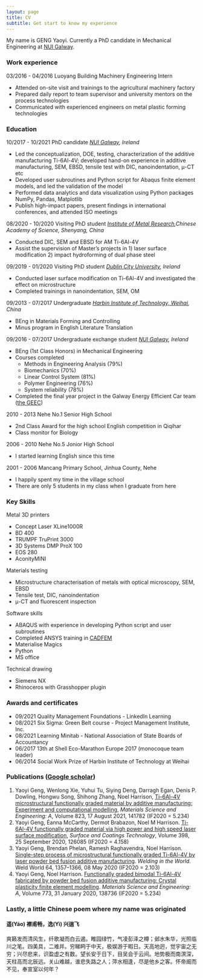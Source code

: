 ```yaml
---
layout: page
title: CV 
subtitle: Get start to know my experience
---
```


My name is GENG Yaoyi. Currently a PhD candidate in Mechanical Engineering at [NUI Galway](http://nuigalway.ie/). 

### Work experience

<!--- Seinor Process Engineerg, Advanced Operations, Stryker (Ireland, Cork) --->
03/2016 - 04/2016	Luoyang Building Machinery 		Engineering Intern 
- Attended on-site visit and trainings to the agricultural machinery factory
- Prepared daily report to team supervisor and university mentors on the process technologies
- Communicated with experienced engineers on metal plastic forming technologies 

### Education

10/2017 - 10/2021	PhD candidate			_[NUI Galway](http://nuigalway.ie/), Ireland_  
- Led the conceptualization, DOE, testing, characterization of the additive manufacturing Ti-6Al-4V; developed hand-on experience in additive manufacturing, SEM, EBSD, tensile test with DIC, nanoindentation, μ-CT etc
- Developed user subroutines and Python script for Abaqus finite element models, and led the validation of the model
- Performed data analytics and data visualization using Python packages NumPy, Pandas, Matplotlib 
- Publish high-impact papers, present findings in international conferences, and attended ISO meetings

08/2020 - 10/2020	Visiting PhD student 			_[Institute of Metal Research](http://english.imr.cas.cn/),Chinese Academy of Science, Shenyang, China_  
- Conducted DIC, SEM and EBSD for AM Ti-6Al-4V
- Assist the supervision of Master’s projects in 1) laser surface modification 2) impact hydroforming of dual phase steel

09/2019 - 01/2020	Visiting PhD student			_[Dublin City University](https://www.dcu.ie/), Ireland_  
- Conducted laser surface modification on Ti-6Al-4V and investigated the effect on microstructure
- Completed trainings in nanoindentation, SEM, OM 

09/2013 - 07/2017	Undergraduate 	_[Harbin Institute of Technology, Weihai](https://www.hitwh.edu.cn/), China_  
- BEng in Materials Forming and Controlling
- Minus program in English Literature Translation

09/2016 - 07/2017	Undergraduate exchange student   _[NUI Galway](http://nuigalway.ie/), Ireland_  
- BEng (1st Class Honors) in Mechanical Engineering
- Courses completed
  - Methods in Engineering Analysis (79%)
  - Biomechanics (70%)
  - Linear Control System (81%)
  - Polymer Engineering (76%)
  - System reliability (78%)
- Completed the final year project in the Galway Energy Efficient Car team ([the GEEC](http://thegeec.ie/)) 

2010 - 2013 Nehe No.1 Senior High School
- 2nd Class Award for the high school English competition in Qiqihar
- Class monitor for Biology 

2006 - 2010 Nehe No.5 Jonior High School
- I started learning English since this time 

2001 - 2006 Mancang Primary School, Jinhua County, Nehe
- I happily spent my time in the village school
- There are only 5 students in my class when I graduate from here

### Key Skills
Metal 3D printers
- Concept Laser XLine1000R
- BD 400
- TRUMPF TruPrint 3000
- 3D Systems DMP ProX 100
- EOS 280
- AconityMINI

Materials testing
- Microstructure characterisation of metals with optical microscopy, SEM, EBSD
- Tensile test, DIC, nanoindentation 
- μ-CT and fluorescent inspection

Software skills 
 - ABAQUS with experience in developing Python script and user subroutines
 - Completed ANSYS training in [CADFEM](https://www.cadfem.net/ie/en/home.html) 
 - Materialise Magics
 - Python
 - MS office

Technical drawing
 - Siemens NX
 - Rhinoceros with Grasshopper plugin

### Awards and certificates
- 09/2021		Quality Management Foundations - LinkedIn Learning  
- 08/2021		Six Sigma: Green Belt course - Project Management Institute, Inc.  
- 08/2021		Learning Minitab - National Association of State Boards of Accountancy  
- 06/2017		13th at Shell Eco-Marathon Europe 2017 (monocoque team leader)  
- 06/2014		Social Work Prize of Harbin Institute of Technology at Weihai 

### Publications ([Google scholar](https://scholar.google.com/citations?user=-p758fsAAAAJ&hl=en))

1. Yaoyi Geng, Wenlong Xie, Yuhui Tu, Siying Deng, Darragh Egan, Denis P. Dowling, Hongwu Song, Shihong Zhang, Noel Harrison, [Ti–6Al–4V microstructural functionally graded material by additive manufacturing: Experiment and computational modelling](https://www.sciencedirect.com/science/article/pii/S0921509321010480), _Materials Science and Engineering: A_, Volume 823, 17 August 2021, 141782 (IF2020 = 5.234)
2. Yaoyi Geng, Éanna McCarthy, Dermot Brabazon, Noel M Harrison. [Ti-6Al-4V functionally graded material via high power and high speed laser surface modification](https://www.sciencedirect.com/science/article/pii/S0257897220307544), _Surface and Coatings Technology_, Volume 398, 25 September 2020, 126085 (IF2020 = 4.158)
3. Yaoyi Geng, Brendan Phelan, Ramesh Raghavendra, Noel Harrison. [Single-step process of microstructural functionally graded Ti-6Al-4V by laser powder bed fusion additive manufacturing](https://link.springer.com/article/10.1007/s40194-020-00907-1). _Welding in the World_. Weld World 64, 1357–1366, 08 May 2020 (IF2020 = 2.103)
4. Yaoyi Geng, Noel Harrison. [Functionally graded bimodal Ti-6Al-4V fabricated by powder bed fusion additive manufacturing: Crystal plasticity finite element modelling](https://www.sciencedirect.com/science/article/pii/S0921509319315229). _Materials Science and Engineering: A_, Volume 773, 31 January 2020, 138736 (IF2020 = 5.234)	


### Lastly, a little Chinese poem where my name was originated

#### **遥(Yáo)** 襟甫畅，**逸(Yì)** 兴遄飞
爽籁发而清风生，纤歌凝而白云遏。睢园绿竹，气凌彭泽之樽；邺水朱华，光照临川之笔。四美具，二难并。穷睇眄于中天，极娱游于暇日。天高地迥，觉宇宙之无穷；兴尽悲来，识盈虚之有数。望长安于日下，目吴会于云间。地势极而南溟深，天柱高而北辰远。关山难越，谁悲失路之人；萍水相逢，尽是他乡之客。怀帝阍而不见，奉宣室以何年？


